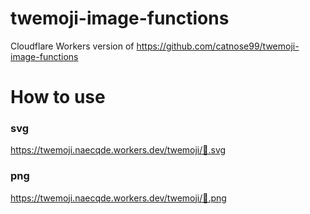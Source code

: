 # twemoji-image-functions
Cloudflare Workers version of https://github.com/catnose99/twemoji-image-functions

# How to use
### svg
https://twemoji.naecqde.workers.dev/twemoji/💛.svg
### png
https://twemoji.naecqde.workers.dev/twemoji/💛.png
